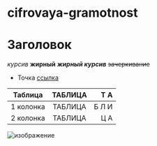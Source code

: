 # cifrovaya-gramotnost
# Заголовок
*курсив*
**жирный**
**_жирный курсив_**
~~зачеркивание~~
+ Точка
[ссылка](https://youtu.be/dQw4w9WgXcQ)

| Таблица   | ТАБЛИЦА | Т А   |
|-----------|:-------:|------:|
| 1 колонка | ТАБЛИЦА | Б Л И |
| 2 колонка | ТАБЛИЦА | Ц А   |

![изображение](http://lithotherapy.ru/assets/images/01(8).jpg "АМЕТИСТ")
